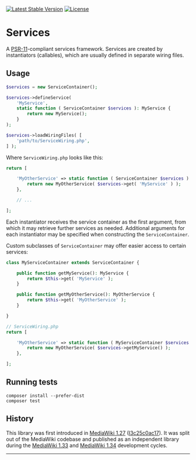 [![Latest Stable Version]](https://packagist.org/packages/wikimedia/services) [![License]](https://packagist.org/packages/wikimedia/services)

Services
=====================

A [PSR-11][]-compliant services framework.
Services are created by instantiators (callables),
which are usually defined in separate wiring files.

Usage
-----

```php
$services = new ServiceContainer();

$services->defineService(
    'MyService',
    static function ( ServiceContainer $services ): MyService {
        return new MyService();
    }
);

$services->loadWiringFiles( [
    'path/to/ServiceWiring.php',
] );
```

Where `ServiceWiring.php` looks like this:

```php
return [

    'MyOtherService' => static function ( ServiceContainer $services ): MyOtherService {
        return new MyOtherService( $services->get( 'MyService' ) );
    },

    // ...

];
```

Each instantiator receives the service container as the first argument,
from which it may retrieve further services as needed.
Additional arguments for each instantiator may be specified
when constructing the `ServiceContainer`.

Custom subclasses of `ServiceContainer`
may offer easier access to certain services:

```php
class MyServiceContainer extends ServiceContainer {

    public function getMyService(): MyService {
        return $this->get( 'MyService' );
    }

    public function getMyOtherService(): MyOtherService {
        return $this->get( 'MyOtherService' );
    }

}

// ServiceWiring.php
return [

    'MyOtherService' => static function ( MyServiceContainer $services ): MyOtherService {
        return new MyOtherService( $services->getMyService() );
    },

];
```

Running tests
-------------

    composer install --prefer-dist
    composer test


History
-------

This library was first introduced in [MediaWiki 1.27][] ([I3c25c0ac17][]). It
was split out of the MediaWiki codebase and published as an independent library
during the [MediaWiki 1.33][] and [MediaWiki 1.34][] development cycles.


---
[PSR-11]: https://www.php-fig.org/psr/psr-11/
[MediaWiki 1.27]: https://www.mediawiki.org/wiki/MediaWiki_1.27
[I3c25c0ac17]: https://gerrit.wikimedia.org/r/264403
[MediaWiki 1.33]: https://www.mediawiki.org/wiki/MediaWiki_1.33
[MediaWiki 1.34]: https://www.mediawiki.org/wiki/MediaWiki_1.34
[Latest Stable Version]: https://poser.pugx.org/wikimedia/services/v/stable.svg
[License]: https://poser.pugx.org/wikimedia/services/license.svg

